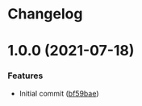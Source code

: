 # Changelog

# 1.0.0 (2021-07-18)


### Features

* Initial commit ([bf59bae](https://github.com/moletti/ansible-role-locale/commit/bf59bae2733ac3d9c1969abe1b5eaf8746ad5af4))
